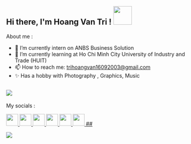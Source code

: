 ## <h2> Hi there, I'm Hoang Van Tri ! <img src="https://media.giphy.com/media/mGcNjsfWAjY5AEZNw6/giphy.gif" width="50"></h2>
About me :
- 🔭 I’m currently intern on ANBS Business Solution  
- 🌱 I’m currently learning at Ho Chi Minh City University of Industry and Trade (HUIT)
- 📫 How to reach me: trihoangvan16092003@gmail.com
- ✨ Has a hobby with Photography , Graphics, Music
## <img src="https://img.shields.io/github/followers/Itatri?logo=github&style=for-the-badge&color=0891b2&labelColor=1c1917" /></a>                  
My socials :        
<p align="left">
                      <a href="https://www.behance.com/thvfoto" target="_blank" rel="noreferrer">
                    <picture>
                    <source media="(prefers-color-scheme: dark)" srcset="https://raw.githubusercontent.com/danielcranney/readme-generator/main/public/icons/socials/behance-dark.svg" />
                    <source media="(prefers-color-scheme: light)" srcset="https://raw.githubusercontent.com/danielcranney/readme-generator/main/public/icons/socials/behance.svg" />
                    <img src="https://raw.githubusercontent.com/danielcranney/readme-generator/main/public/icons/socials/behance.svg" width="32" height="32" />
                    </picture>
                    </a>
                      <a href="https://www.facebook.com/trihvn" target="_blank" rel="noreferrer">
                    <picture>
                    <source media="(prefers-color-scheme: dark)" srcset="https://raw.githubusercontent.com/danielcranney/readme-generator/main/public/icons/socials/facebook-dark.svg" />
                    <source media="(prefers-color-scheme: light)" srcset="https://raw.githubusercontent.com/danielcranney/readme-generator/main/public/icons/socials/facebook.svg" />
                    <img src="https://raw.githubusercontent.com/danielcranney/readme-generator/main/public/icons/socials/facebook.svg" width="32" height="32" />
                    </picture>
                    </a>
                      <a href="https://www.github.com/Itatri" target="_blank" rel="noreferrer">
                    <picture>
                    <source media="(prefers-color-scheme: dark)" srcset="https://raw.githubusercontent.com/danielcranney/readme-generator/main/public/icons/socials/github-dark.svg" />
                    <source media="(prefers-color-scheme: light)" srcset="https://raw.githubusercontent.com/danielcranney/readme-generator/main/public/icons/socials/github.svg" />
                    <img src="https://raw.githubusercontent.com/danielcranney/readme-generator/main/public/icons/socials/github.svg" width="32" height="32" />
                    </picture>
                    </a>
                      <a href="http://www.instagram.com/trihvn" target="_blank" rel="noreferrer">
                    <picture>
                    <source media="(prefers-color-scheme: dark)" srcset="https://raw.githubusercontent.com/danielcranney/readme-generator/main/public/icons/socials/instagram-dark.svg" />
                    <source media="(prefers-color-scheme: light)" srcset="https://raw.githubusercontent.com/danielcranney/readme-generator/main/public/icons/socials/instagram.svg" />
                    <img src="https://raw.githubusercontent.com/danielcranney/readme-generator/main/public/icons/socials/instagram.svg" width="32" height="32" />
                    </picture>
                    </a>
                      <a href="https://www.linkedin.com/in/itatri" target="_blank" rel="noreferrer">
                    <picture>
                    <source media="(prefers-color-scheme: dark)" srcset="https://raw.githubusercontent.com/danielcranney/readme-generator/main/public/icons/socials/linkedin-dark.svg" />
                    <source media="(prefers-color-scheme: light)" srcset="https://raw.githubusercontent.com/danielcranney/readme-generator/main/public/icons/socials/linkedin.svg" />
                    <img src="https://raw.githubusercontent.com/danielcranney/readme-generator/main/public/icons/socials/linkedin.svg" width="32" height="32" />
                    </picture>
                    </a>
                      <a href="https://www.threads.net/@trihvn" target="_blank" rel="noreferrer">
                    <picture>
                    <source media="(prefers-color-scheme: dark)" srcset="https://raw.githubusercontent.com/danielcranney/readme-generator/main/public/icons/socials/threads-dark.svg" />
                    <source media="(prefers-color-scheme: light)" srcset="https://raw.githubusercontent.com/danielcranney/readme-generator/main/public/icons/socials/threads.svg" />
                    <img src="https://raw.githubusercontent.com/danielcranney/readme-generator/main/public/icons/socials/threads.svg" width="32" height="32" />
                    </picture> ##
                        
![](https://komarev.com/ghpvc/?username=Itatri&abbreviated=true&color=orange)





<!--
**Itatri/Itatri** is a ✨ _special_ ✨ repository because its `README.md` (this file) appears on your GitHub profile.

Here are some ideas to get you started:
## Hi there 👋
- 🔭 I’m currently intern on ANBS Business Solution  
- 🌱 I’m currently learning at Ho Chi Minh City University of Industry and Trade (HUIT)
- 📫 How to reach me: trihoangvan16092003@gmail.com
-->


